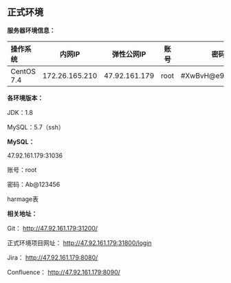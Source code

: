 ## 正式环境

**服务器环境信息：**

| 操作系统   | 内网IP         | 弹性公网IP    | 账号 | 密码             |
| :--------- | -------------- | ------------- | ---- | ---------------- |
| CentOS 7.4 | 172.26.165.210 | 47.92.161.179 | root | #XwBvH@e96951#6O |



**各环境版本：**

JDK：1.8

MySQL：5.7（ssh）



**MySQL：**

47.92.161.179:31036

账号：root

密码：Ab@123456

harmage表



**相关地址：**

Git： http://47.92.161.179:31200/ 

正式环境项目网址： http://47.92.161.179:31800/login 

Jira： http://47.92.161.179:8080/ 

Confluence： http://47.92.161.179:8090/ 
